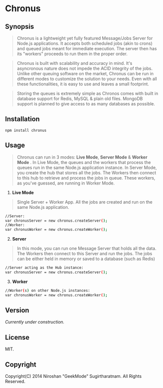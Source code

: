 Chronus
============

Synopsis
---------
> Chronus is a lightweight yet fully featured Message/Jobs Server for Node.js applications. It accepts both scheduled jobs (akin to crons) and queued jobs meant for immediate execution. The server then has its "workers" proceeds to run them in the proper order.

> Chronus is built with scalability and accuracy in mind. It's asyncronous nature does not impede the ACID integrity of the jobs. Unlike other queuing software on the market, Chronus can be run in different modes to customize the solution to your needs. Even with all these functionalities, it is easy to use and leaves a small footprint.

> Storing the queues is extremely simple as Chronos comes with built in database support for Redis, MySQL & plain old files. MongoDB support is planned to give access to as many databases as possible.

Installation
------------
`npm install chronus`

Usage
------------
> Chronus can run in 3 modes: **Live Mode**,  **Server Mode**  &  **Worker Mode** . In Live Mode, the queues and the workers that process the queues run in the same Node.js application instance. In Server Mode, you create the hub that stores all the jobs. The Workers then connect to this hub to retrieve and process the jobs in queue. These workers, as you've guessed, are running in Worker Mode.


1. **Live Mode** 
> Single Server + Worker App. All the jobs are created and run on the same Node.js application.
```sh
//Server: 
var chronusServer = new chronus.createServer();
//Worker:
var chronusWorker = new chronus.createWorker();
```
2. **Server**
> In this mode, you can run one Message Server that holds all 
> the data. The Workers then connect to this Server and 
> run the jobs. The jobs can be either held in memory or saved to a database (such as Redis)
```sh
//Server acting as the Hub instance: 
var chronusServer = new chronus.createServer();
```
3. **Worker**
```sh
//Worker(s) on other Node.js instances:
var chronusWorker = new chronus.createWorker();
```

Version
-------
*Currently under construction.*

License
-------
MIT.

Copyright
---------
Copyright(C) 2014 Niroshan "GeekMode" Sugirtharatnam. All Rights Reserved.
